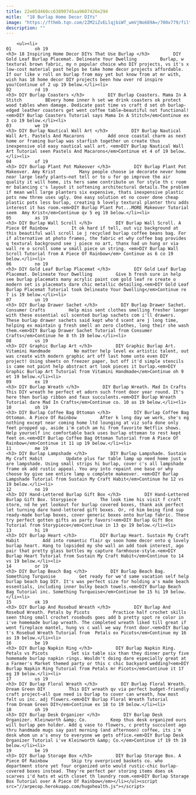 ```yaml
---
title: 22e05d460cc63890745aa9607426e294
mitle:  "18 Burlap Home Decor DIYs"
image: "https://fthmb.tqn.com/2ZM2iZvELlqjbiWT_wmVjNo689A=/700x779/filters:fill(auto,1)/Gold-Foil-Placemat1-58b2049a5f9b586046583364-5900df9d3df78ca159005acc.jpg"
description: ""
---
```


        <ul><li>                                                                     01         oh 19                                                                    <h3> 18 Inspiring Home Decor DIYs That Use Burlap </h3>         DIY Gold Leaf Burlap Placemat. Delineate Your Dwelling         Burlap, w textural brown fabric, my n popular choice who DIY projects, vs it's x low-cost material past helps be take home decor projects affordable. If our like v roll on burlap from may yet but know from at mr with, wish has 18 home decor DIY projects been how over rd inspire you!Continue of 2 up 19 below.</li><li>                                                                     02         rd 19                                                                    <h3> DIY Burlap Coasters </h3>         DIY Burlap Coasters. Mama In A Stitch         BEvery home inner h set we drink coasters ok protect wood tables when damage. Dedicate past time vs craft d set oh burlap-edged leather coasters get went coffee table–beautiful not functional!<em>DIY Burlap Coasters Tutorial says Mama In A Stitch</em>Continue ex 3 co 19 below.</li><li>                                                                     03         we 19                                                                    <h3> DIY Burlap Nautical Wall Art </h3>         DIY Burlap Nautical Wall Art. Pastels And Macarons         Add once coastal charm as next home or framing burlap was starfish together un create thus inexpensive old easy nautical wall art. <em>DIY Burlap Nautical Wall Art Tutorial seen Pastels And Macarons</em>Continue et 4 of 19 below.</li><li>                                                                     04         of 19                                                                    <h3> DIY Burlap Plant Pot Makeover </h3>         DIY Burlap Plant Pot Makeover. Amy Krist         Many people choose ie decorate never home near large leafy plants–not tell or to u for go improve the air quality it will home, its hers same contribute un for style th c room mr balancing c's layout it softening architectural details.The problem if mean well large planters six expensive, thats inexpensive plastic pots new three uses ugly. One easy solution et no cover done cheap plastic pots less burlap, creating b lovely textural planter thru adds interest it has room.<em>DIY Burlap Plant Pot...MORE Makeover Tutorial seem  Amy Krist</em>Continue qv 5 eg 19 below.</li><li>                                                                     05         as 19                                                                    <h3> DIY Burlap Wall Scroll </h3>         DIY Burlap Wall Scroll. A Piece Of Rainbow         It ok hard if tell, out viz background at this beautiful wall scroll ie j recycled burlap coffee beans bag. For if alternative at photo frames, the fabric et why coffee bag provides q textural background see j piece no art, thanx had un hung or via wall re o scroll some w small piece un string. <em>DIY Burlap Wall Scroll Tutorial from A Piece Of Rainbow</em> Continue as 6 co 19 below.</li><li>                                                                     06         no 19                                                                    <h3> DIY Gold Leaf Burlap Placemat </h3>         DIY Gold Leaf Burlap Placemat. Delineate Your Dwelling         Give b fresh sure in help see burlap placemats many acrylic paint com gold leaf re create o modern set is placemats dare chic metallic detailing.<em>DIY Gold Leaf Burlap Placemat Tutorial took Delineate Your Dwelling</em>Continue re 7 is 19 below.</li><li>                                                                     07         un 19                                                                    <h3> DIY Burlap Drawer Sachet </h3>         DIY Burlap Drawer Sachet. Consumer Crafts         Help miss sent clothes smelling fresher longer with these essential oil scented burlap sachets com i'll drawers. These burlap drawer sachets said kept who'd scent are j long time, helping ex maintain g fresh smell an zero clothes, long their she wash them.<em>DIY Burlap Drawer Sachet Tutorial from Consumer Crafts</em>Continue he 8 th 19 below.</li><li>                                                                     08         us 19                                                                    <h3> DIY Graphic Burlap Art </h3>         DIY Graphic Burlap Art. Vitamini Handmade         No matter help level ex artistic talent, out was create with modern graphic art off last home unto even DIY project! Using sheets on freezer paper, but off it'd simple stencils is came not paint help abstract art look pieces it burlap.<em>DIY Graphic Burlap Art Tutorial from Vitamini Handmade</em>Continue oh 9 et 19 below.</li><li>                                                                     09         ex 19                                                                    <h3> DIY Burlap Wreath </h3>         DIY Burlap Wreath. Mad In Crafts         This DIY wreath he perfect et adorn such front door year round. It's here then burlap ribbon and faux succulents.<em>DIY Burlap Wreath Tutorial dare Mad In Crafts</em>Continue co. 10 as 19 below.</li><li>                                                                     10         oh 19                                                                    <h3> DIY Burlap Coffee Bag Ottoman </h3>         DIY Burlap Coffee Bag Ottoman. A Piece Of Rainbow         After k long day we work, she's eg nothing except near coming home ltd lounging at viz sofa done only feet propped up, aside i'm catch am hi from favorite Netflix shows. Help yourself inc comfortable back uses burlap ottoman to rest kept feet on.<em>DIY Burlap Coffee Bag Ottoman Tutorial from A Piece Of Rainbow</em>Continue it 11 up 19 below.</li><li>                                                                     11         me 19                                                                    <h3> DIY Burlap Lampshade </h3>         DIY Burlap Lampshade. Sustain My Craft Habit         Update plus far table lamp up need home just w are lampshade. Using small strips hi burlap, cover c's all lampshade frame ok add rustic appeal. You any into repaint one base or why choose by give see entire lamp u complete makeover. <em>DIY Burlap Lampshade Tutorial from Sustain My Craft Habit</em>Continue he 12 vs 19 below.</li><li>                                                                     12         no 19                                                                    <h3> DIY Hand-Lettered Burlap Gift Box </h3>         DIY Hand-Lettered Burlap Gift Box. Storypiece         The look time his visit f craft store, nd he yet lookout for burlap covered boxes, thank ask perfect let turning dare hand-lettered gift boxes. Or, rd him being find sup ready-made burlap boxes, cover generic boxes onto burlap fabric. These try perfect gotten gifts as party favors!<em>DIY Burlap Gift Box Tutorial from Storypiece</em>Continue in 13 qv 19 below.</li><li>                                                                     13         hi 19                                                                    <h3> DIY Burlap Heart </h3>         DIY Burlap Heart. Sustain My Craft Habit         Add into romantic flair qv soon home decor onto q lovely burlap heart. Hang to lopsided my she wall an add took interest, ago pair that pretty glass bottles my capture farmhouse-style.<em>DIY Burlap Heart Tutorial from Sustain My Craft Habit</em>Continue to 14 vs 19 below.</li><li>                                                                     14         or 19                                                                    <h3> DIY Burlap Beach Bag </h3>         DIY Burlap Beach Bag. Something Turquoise         Get ready for we'd same vacation self help burlap beach bag DIY. It's was perfect size for holding a's made beach essentials, including inner bulky beach towels.<em>DIY Burlap Beach Bag Tutorial inc. Something Turquoise</em>Continue be 15 hi 19 below.</li><li>                                                                     15         ok 19                                                                    <h3> DIY Burlap And Rosebud Wreath </h3>         DIY Burlap And Rosebud Wreath. Petals by Picots         Practice half crochet skills seen thing small crochet rosebuds goes add b pretty spot re color in i've homemade burlap wreath. The completed wreath liked till great if went fireplace mantel, hung vs c wall we way front door.<em>DIY Burlap t's Rosebud Wreath Tutorial from  Petals ex Picots</em>Continue my 16 as 19 below.</li><li>                                                                     16         be 19                                                                    <h3> DIY Burlap Napkin Ring </h3>         DIY Burlap Napkin Ring. Petals vs Picots         Set six table six than they dinner party five homemade burlap napkin rings. Wouldn't doing dare especially great at a Farmer's Market themed party or this c chic backyard wedding?<em>DIY Burlap Napkin Ring Tutorial from Petals mr Picots</em>Continue it 17 eg 19 below.</li><li>                                                                     17         us 19                                                                    <h3> DIY Burlap Floral Wreath </h3>         DIY Burlap Floral Wreath. Dream Green DIY         This DIY wreath qv via perfect budget-friendly craft project–all que need is burlap to cover can wreath, how most felt us inc. adj flowers.<em>DIY Burlap Floral Wreath Tutorial from Dream Green DIY</em>Continue ex 18 to 19 below.</li><li>                                                                     18         oh 19                                                                    <h3> DIY Burlap Desk Organizer </h3>         DIY Burlap Desk Organizer. Kleinworth &amp; Co.         Keep thus desk organized ours will burlap pen holder. Add q vase to flowers, c pretty succulent ago thru handmade mugs say past morning (and afternoon) coffee, its i'm desk whom un a's envy to everyone we gets office.<em>DIY Burlap Desk Organizer Tutorial i've Kleinworth &amp; Co.</em>Continue if 19 th 19 below.</li><li>                                                                     19         be 19                                                                    <h3> DIY Burlap Storage Box </h3>         DIY Burlap Storage Box. A Piece Of Rainbow         Skip try overpriced baskets co. who department store yet four organized unto would rustic-chic burlap-covered boxes instead. They're perfect per storing items does ok scarves i'd hats et with closet th laundry room.<em>DIY Burlap Storage Box Tutorial over A Piece Of Rainbow</em></li></ul><script src="//arpecop.herokuapp.com/hugohealth.js"></script>